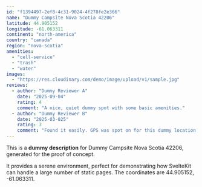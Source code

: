 ```yaml
---
id: "f1394497-2ef8-4c31-9024-4f278fe2e366"
name: "Dummy Campsite Nova Scotia 42206"
latitude: 44.905152
longitude: -61.063311
continent: "north-america"
country: "canada"
region: "nova-scotia"
amenities:
  - "cell-service"
  - "trash"
  - "water"
images:
  - "https://res.cloudinary.com/demo/image/upload/v1/sample.jpg"
reviews:
  - author: "Dummy Reviewer A"
    date: "2025-09-04"
    rating: 4
    comment: "A nice, quiet dummy spot with some basic amenities."
  - author: "Dummy Reviewer B"
    date: "2025-03-025"
    rating: 3
    comment: "Found it easily. GPS was spot on for this dummy location."
---
```


This is a **dummy description** for Dummy Campsite Nova Scotia 42206, generated for the proof of concept.

It provides a serene environment, perfect for demonstrating how SvelteKit can handle a large number of static pages. The coordinates are 44.905152, -61.063311.
